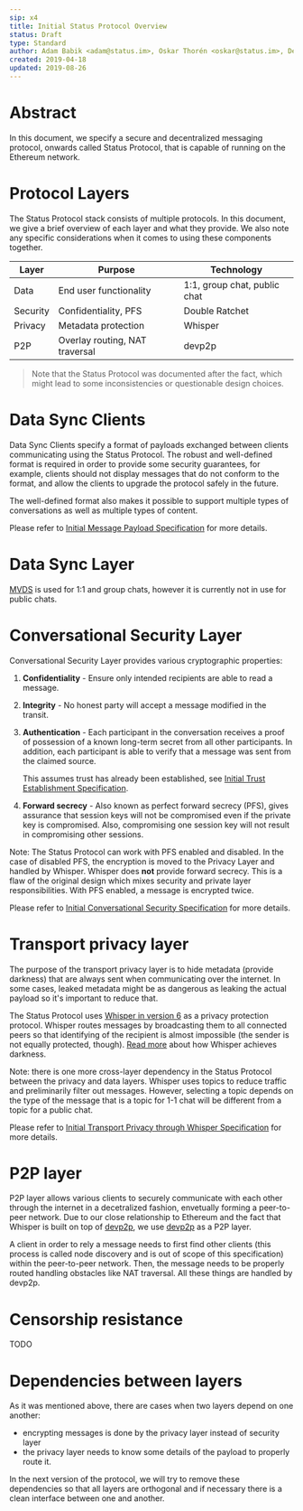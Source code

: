 ```yaml
---
sip: x4
title: Initial Status Protocol Overview
status: Draft
type: Standard
author: Adam Babik <adam@status.im>, Oskar Thorén <oskar@status.im>, Dean Eigenmann <dean@status.im>
created: 2019-04-18
updated: 2019-08-26
---
```


# Abstract

In this document, we specify a secure and decentralized messaging protocol, onwards called Status Protocol, that is capable of running on the Ethereum network.

<!--
# Protocol overview

TODO:
* why p2p?
* why on Ethereum stack?
* designed for mobile from the beginning
-->

# Protocol Layers

The Status Protocol stack consists of multiple protocols. In this document, we give a brief overview of each layer and what they provide. We also note any specific considerations when it comes to using these components together.

| Layer             | Purpose                         | Technology                   |
|-------------------|---------------------------------|------------------------------|
| Data              | End user functionality          | 1:1, group chat, public chat |
| Security          | Confidentiality, PFS            | Double Ratchet               |
| Privacy           | Metadata protection             | Whisper                      |
| P2P               | Overlay routing, NAT traversal  | devp2p                       |

> Note that the Status Protocol was documented after the fact, which might lead to some inconsistencies or questionable design choices.

# Data Sync Clients

Data Sync Clients specify a format of payloads exchanged between clients communicating using the Status Protocol. The robust and well-defined format is required in order to provide some security guarantees, for example, clients should not display messages that do not conform to the format, and allow the clients to upgrade the protocol safely in the future.

The well-defined format also makes it possible to support multiple types of conversations as well as multiple types of content.

Please refer to [Initial Message Payload Specification](x8.md) for more details.

# Data Sync Layer

[MVDS](https://specs.vac.dev/mvds.html) is used for 1:1 and group chats, however it is currently not in use for public chats.

# Conversational Security Layer

Conversational Security Layer provides various cryptographic properties:

1. **Confidentiality** - Ensure only intended recipients are able to read a message.
2. **Integrity** - No honest party will accept a message modified in the transit.
3. **Authentication** - Each participant in the conversation receives a proof of possession of a known long-term secret from all other participants. In addition, each participant is able to verify that a message was sent from the claimed source. 

   This assumes trust has already been established, see [Initial Trust Establishment Specification](x5.md).
5. **Forward secrecy** - Also known as perfect forward secrecy (PFS), gives assurance that session keys will not be compromised even if the private key is compromised. Also, compromising one session key will not result in compromising other sessions.

Note: The Status Protocol can work with PFS enabled and disabled. In the case of disabled PFS, the encryption is moved to the Privacy Layer and handled by Whisper. Whisper does **not** provide forward secrecy. This is a flaw of the original design which mixes security and private layer responsibilities. With PFS enabled, a message is encrypted twice.

Please refer to [Initial Conversational Security Specification](x6.md) for more details.

# Transport privacy layer

The purpose of the transport privacy layer is to hide metadata (provide darkness) that are always sent when communicating over the internet. In some cases, leaked metadata might be as dangerous as leaking the actual payload so it's important to reduce that.

The Status Protocol uses [Whisper in version 6](https://github.com/ethereum/wiki/wiki/Whisper) as a privacy protection protocol. Whisper routes messages by broadcasting them to all connected peers so that identifying of the recipient is almost impossible (the sender is not equally protected, though). [Read more](https://github.com/ethereum/go-ethereum/wiki/Achieving-Darkness) about how Whisper achieves darkness.

Note: there is one more cross-layer dependency in the Status Protocol between the privacy and data layers. Whisper uses topics to reduce traffic and preliminarily filter out messages. However, selecting a topic depends on the type of the message that is a topic for 1-1 chat will be different from a topic for a public chat.

Please refer to [Initial Transport Privacy through Whisper Specification](x7.md) for more details.

# P2P layer

P2P layer allows various clients to securely communicate with each other through the internet in a decetralized fashion, envetually forming a peer-to-peer network. Due to our close relationship to Ethereum and the fact that Whisper is built on top of [devp2p](https://github.com/ethereum/devp2p), we use [devp2p](https://github.com/ethereum/devp2p) as a P2P layer.

A client in order to rely a message needs to first find other clients (this process is called node discovery and is out of scope of this specification) within the peer-to-peer network. Then, the message needs to be properly routed handling obstacles like NAT traversal. All these things are handled by devp2p.

# Censorship resistance

TODO

# Dependencies between layers

As it was mentioned above, there are cases when two layers depend on one another:
* encrypting messages is done by the privacy layer instead of security layer
* the privacy layer needs to know some details of the payload to properly route it.

In the next version of the protocol, we will try to remove these dependencies so that all layers are orthogonal and if necessary there is a clean interface between one and another.
